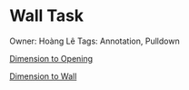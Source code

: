 # Wall Task

Owner: Hoàng Lê
Tags: Annotation, Pulldown

[Dimension to Opening](Wall%20Task%204ff0472c4051463b9565dd742028501b/Dimension%20to%20Opening%207c6f31476a24435f814280dbc86437e1.md)

[Dimension to Wall](Wall%20Task%204ff0472c4051463b9565dd742028501b/Dimension%20to%20Wall%20d006e13609964a6f8b66e6b7eb5728d2.md)